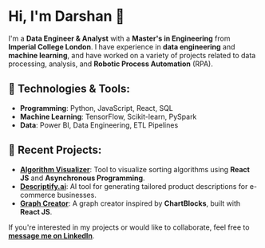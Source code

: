 # Hi, I'm Darshan 👋

I'm a **Data Engineer & Analyst** with a **Master's in Engineering** from **Imperial College London**. I have experience in **data engineering** and **machine learning**, and have worked on a variety of projects related to data processing, analysis, and **Robotic Process Automation** (RPA).


## 🔧 **Technologies & Tools**:
- **Programming**: Python, JavaScript, React, SQL
- **Machine Learning**: TensorFlow, Scikit-learn, PySpark
- **Data**: Power BI, Data Engineering, ETL Pipelines

## 🌱 **Recent Projects**:
- **[Algorithm Visualizer](https://github.com/darshandesai1095/algorithm-visualizer)**: Tool to visualize sorting algorithms using **React JS** and **Asynchronous Programming**.
- **[Descriptify.ai](https://www.descriptify.ai)**: AI tool for generating tailored product descriptions for e-commerce businesses.
- **[Graph Creator](https://github.com/darshandesai1095/graph-creator)**: A graph creator inspired by **ChartBlocks**, built with **React JS**.

If you're interested in my projects or would like to collaborate, feel free to **[message me on LinkedIn](https://www.linkedin.com/in/darshandesai95)**.
